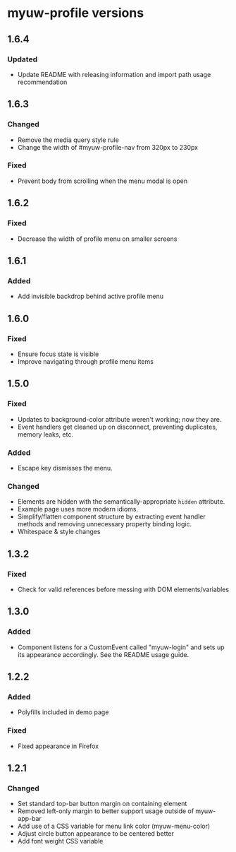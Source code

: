 # myuw-profile versions

## 1.6.4

### Updated

* Update README with releasing information and import path usage recommendation

## 1.6.3

### Changed

* Remove the media query style rule
* Change the width of #myuw-profile-nav from 320px to 230px

### Fixed

* Prevent body from scrolling when the menu modal is open

## 1.6.2

### Fixed

* Decrease the width of profile menu on smaller screens

## 1.6.1

### Added

* Add invisible backdrop behind active profile menu

## 1.6.0

### Fixed

* Ensure focus state is visible
* Improve navigating through profile menu items

## 1.5.0

### Fixed

* Updates to background-color attribute weren't working; now they are.
* Event handlers get cleaned up on disconnect, preventing duplicates, memory leaks, etc.

### Added

* Escape key dismisses the menu.

### Changed

* Elements are hidden with the semantically-appropriate `hidden` attribute.
* Example page uses more modern idioms.
* Simplify/flatten component structure by extracting event handler methods and removing unnecessary property binding logic.
* Whitespace & style changes

## 1.3.2

### Fixed

* Check for valid references before messing with DOM elements/variables

## 1.3.0

### Added

* Component listens for a CustomEvent called "myuw-login" and sets up its appearance accordingly. See the README usage guide.

## 1.2.2

### Added

* Polyfills included in demo page

### Fixed

* Fixed appearance in Firefox

## 1.2.1

### Changed

* Set standard top-bar button margin on containing element
* Removed left-only margin to better support usage outside of myuw-app-bar
* Add use of a CSS variable for menu link color (myuw-menu-color)
* Adjust circle button appearance to be centered better
* Add font weight CSS variable
